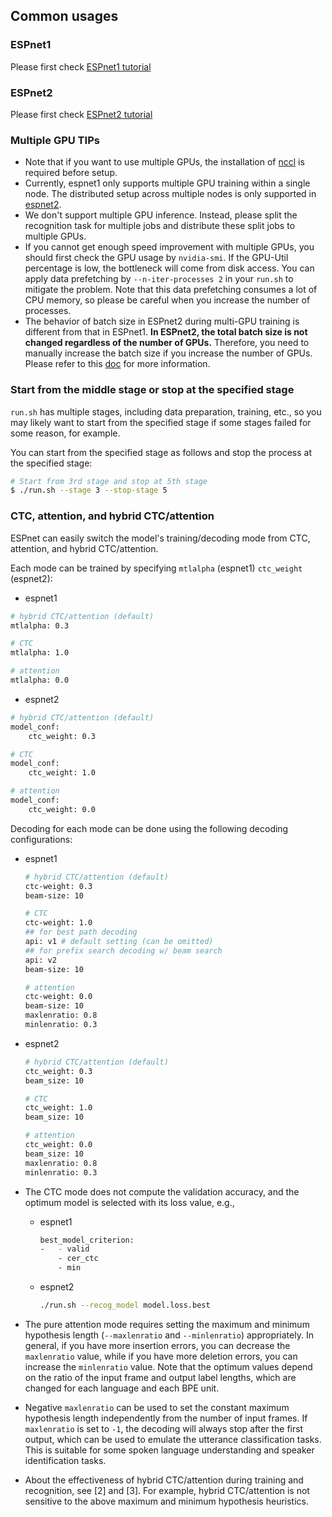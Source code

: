 ## Common usages

### ESPnet1
Please first check [ESPnet1 tutorial](./espnet1_tutorial.md)

### ESPnet2
Please first check [ESPnet2 tutorial](./espnet2_tutorial.md)

### Multiple GPU TIPs
- Note that if you want to use multiple GPUs, the installation of [nccl](https://developer.nvidia.com/nccl) is required before setup.
- Currently, espnet1 only supports multiple GPU training within a single node. The distributed setup across multiple nodes is only supported in [espnet2](https://espnet.github.io/espnet/espnet2_distributed.html).
- We don't support multiple GPU inference. Instead, please split the recognition task for multiple jobs and distribute these split jobs to multiple GPUs.
- If you cannot get enough speed improvement with multiple GPUs, you should first check the GPU usage by `nvidia-smi`. If the GPU-Util percentage is low, the bottleneck will come from disk access. You can apply data prefetching by `--n-iter-processes 2` in your `run.sh` to mitigate the problem. Note that this data prefetching consumes a lot of CPU memory, so please be careful when you increase the number of processes.
- The behavior of batch size in ESPnet2 during multi-GPU training is different from that in ESPnet1. **In ESPnet2, the total batch size is not changed regardless of the number of GPUs.** Therefore, you need to manually increase the batch size if you increase the number of GPUs. Please refer to this [doc](https://espnet.github.io/espnet/espnet2_training_option.html#the-relation-between-mini-batch-size-and-number-of-gpus) for more information.

### Start from the middle stage or stop at the specified stage

`run.sh` has multiple stages, including data preparation, training, etc., so you may likely want to start
from the specified stage if some stages failed for some reason, for example.

You can start from the specified stage as follows and stop the process at the specified stage:

```bash
# Start from 3rd stage and stop at 5th stage
$ ./run.sh --stage 3 --stop-stage 5
```

### CTC, attention, and hybrid CTC/attention

ESPnet can easily switch the model's training/decoding mode from CTC, attention, and hybrid CTC/attention.

Each mode can be trained by specifying `mtlalpha` (espnet1) `ctc_weight` (espnet2):

- espnet1
```sh
# hybrid CTC/attention (default)
mtlalpha: 0.3

# CTC
mtlalpha: 1.0

# attention
mtlalpha: 0.0
```
- espnet2
```sh
# hybrid CTC/attention (default)
model_conf:
    ctc_weight: 0.3

# CTC
model_conf:
    ctc_weight: 1.0

# attention
model_conf:
    ctc_weight: 0.0
```

Decoding for each mode can be done using the following decoding configurations:

- espnet1
  ```sh
  # hybrid CTC/attention (default)
  ctc-weight: 0.3
  beam-size: 10
  
  # CTC
  ctc-weight: 1.0
  ## for best path decoding
  api: v1 # default setting (can be omitted)
  ## for prefix search decoding w/ beam search
  api: v2
  beam-size: 10
  
  # attention
  ctc-weight: 0.0
  beam-size: 10
  maxlenratio: 0.8
  minlenratio: 0.3
  ```

- espnet2
  ```sh
  # hybrid CTC/attention (default)
  ctc_weight: 0.3
  beam_size: 10
  
  # CTC
  ctc_weight: 1.0
  beam_size: 10
  
  # attention
  ctc_weight: 0.0
  beam_size: 10
  maxlenratio: 0.8
  minlenratio: 0.3
  ```

- The CTC mode does not compute the validation accuracy, and the optimum model is selected with its loss value, e.g.,
  - espnet1
    ```sh
    best_model_criterion:
    -   - valid
        - cer_ctc
        - min
    ```
  - espnet2
    ```sh
    ./run.sh --recog_model model.loss.best
    ```
- The pure attention mode requires setting the maximum and minimum hypothesis length (`--maxlenratio` and `--minlenratio`) appropriately. In general, if you have more insertion errors, you can decrease the `maxlenratio` value, while if you have more deletion errors, you can increase the `minlenratio` value. Note that the optimum values depend on the ratio of the input frame and output label lengths, which are changed for each language and each BPE unit.
- Negative `maxlenratio` can be used to set the constant maximum hypothesis length independently from the number of input frames. If `maxlenratio` is set to `-1`, the decoding will always stop after the first output, which can be used to emulate the utterance classification tasks. This is suitable for some spoken language understanding and speaker identification tasks.
- About the effectiveness of hybrid CTC/attention during training and recognition, see [2] and [3]. For example, hybrid CTC/attention is not sensitive to the above maximum and minimum hypothesis heuristics.
